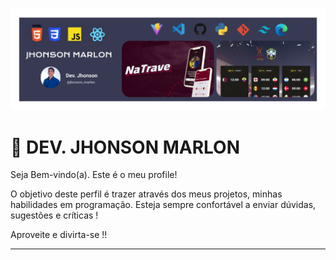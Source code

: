 ![ imagem ](./profile.readme.png)

# 🚀 DEV. JHONSON MARLON 

Seja Bem-vindo(a). Este é o meu profile!

O objetivo deste perfil é trazer através dos meus projetos, minhas habilidades em programação.
Esteja sempre confortável a enviar dúvidas, sugestões e críticas !

Aproveite e divirta-se !!

---
